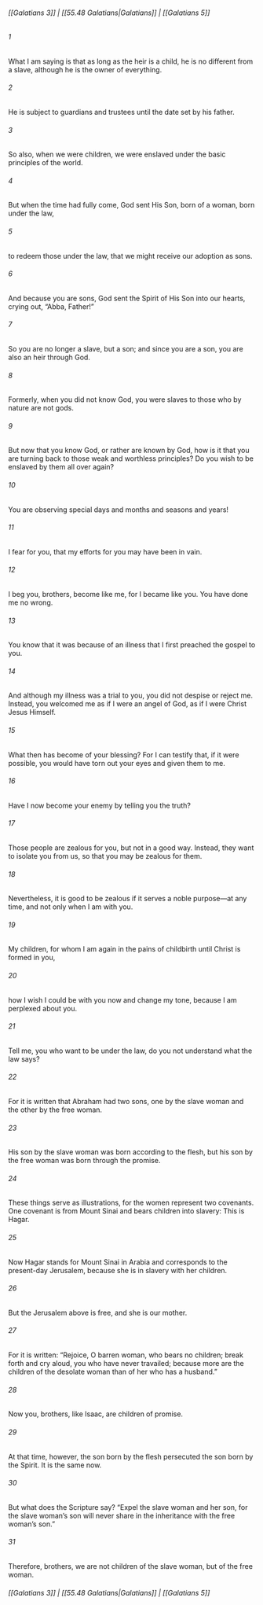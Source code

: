 
###### [[Galatians 3]] | [[55.48 Galatians|Galatians]] | [[Galatians 5]]

###### 1
What I am saying is that as long as the heir is a child, he is no different from a slave, although he is the owner of everything.
###### 2
He is subject to guardians and trustees until the date set by his father.
###### 3
So also, when we were children, we were enslaved under the basic principles of the world.
###### 4
But when the time had fully come, God sent His Son, born of a woman, born under the law,
###### 5
to redeem those under the law, that we might receive our adoption as sons.
###### 6
And because you are sons, God sent the Spirit of His Son into our hearts, crying out, “Abba, Father!”
###### 7
So you are no longer a slave, but a son; and since you are a son, you are also an heir through God.
###### 8
Formerly, when you did not know God, you were slaves to those who by nature are not gods.
###### 9
But now that you know God, or rather are known by God, how is it that you are turning back to those weak and worthless principles? Do you wish to be enslaved by them all over again?
###### 10
You are observing special days and months and seasons and years!
###### 11
I fear for you, that my efforts for you may have been in vain.
###### 12
I beg you, brothers, become like me, for I became like you. You have done me no wrong.
###### 13
You know that it was because of an illness that I first preached the gospel to you.
###### 14
And although my illness was a trial to you, you did not despise or reject me. Instead, you welcomed me as if I were an angel of God, as if I were Christ Jesus Himself.
###### 15
What then has become of your blessing? For I can testify that, if it were possible, you would have torn out your eyes and given them to me.
###### 16
Have I now become your enemy by telling you the truth?
###### 17
Those people are zealous for you, but not in a good way. Instead, they want to isolate you from us, so that you may be zealous for them.
###### 18
Nevertheless, it is good to be zealous if it serves a noble purpose—at any time, and not only when I am with you.
###### 19
My children, for whom I am again in the pains of childbirth until Christ is formed in you,
###### 20
how I wish I could be with you now and change my tone, because I am perplexed about you.
###### 21
Tell me, you who want to be under the law, do you not understand what the law says?
###### 22
For it is written that Abraham had two sons, one by the slave woman and the other by the free woman.
###### 23
His son by the slave woman was born according to the flesh, but his son by the free woman was born through the promise.
###### 24
These things serve as illustrations, for the women represent two covenants. One covenant is from Mount Sinai and bears children into slavery: This is Hagar.
###### 25
Now Hagar stands for Mount Sinai in Arabia and corresponds to the present-day Jerusalem, because she is in slavery with her children.
###### 26
But the Jerusalem above is free, and she is our mother.
###### 27
For it is written: “Rejoice, O barren woman, who bears no children; break forth and cry aloud, you who have never travailed; because more are the children of the desolate woman than of her who has a husband.”
###### 28
Now you, brothers, like Isaac, are children of promise.
###### 29
At that time, however, the son born by the flesh persecuted the son born by the Spirit. It is the same now.
###### 30
But what does the Scripture say? “Expel the slave woman and her son, for the slave woman’s son will never share in the inheritance with the free woman’s son.”
###### 31
Therefore, brothers, we are not children of the slave woman, but of the free woman.

###### [[Galatians 3]] | [[55.48 Galatians|Galatians]] | [[Galatians 5]]
